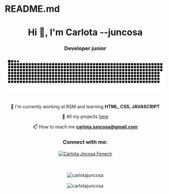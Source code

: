 # README.md
<h1 align="center">Hi 👋, I'm Carlota --juncosa</h1>
<h3 align="center">Developer junior</h3>
<div align="center">
<a href="https://github.com/carlotajuncosa?tab=repositories"><img src="gif.svg"></a>
</div>
ㅤ
<div align="center">

 🌱 I'm currently working at RSM and learning **HTML, CSS, JAVASCRIPT** 

 📂 All my projects [here](https://github.com/carlotajuncosa?tab=repositories) 

 📫 How to reach me **carlota.juncosa@gmail.com**
  
</div>  

<h3 align="center">Connect with me:</h3>
<p align="center">
<a href="https://www.linkedin.com/in/carlota-juncosa" target="_blank"><img align="center" src="https://raw.githubusercontent.com/rahuldkjain/github-profile-readme-generator/master/src/images/icons/Social/linked-in-alt.svg" alt="Carlota Jncosa Fenech" height="30" width="40" /></a>
</p>
ㅤ
<div align="center">
  
<p><img align="center" src="https://github-readme-stats.vercel.app/api/top-langs?username=carlotajuncosa&show_icons=true&locale=en&layout=compact&langs_count=8&theme=great-gatsby" alt="carlotajuncosa" /></p>
<p><img align="center" src="https://github-readme-stats.vercel.app/api?username=carlotajuncosa&show_icons=true&locale=en&theme=great-gatsby" alt="carlotajuncosa" /></p>
</div>
